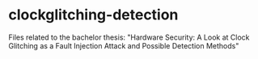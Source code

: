 # clockglitching-detection
Files related to the bachelor thesis: "Hardware Security: A Look at Clock Glitching as a Fault Injection Attack and Possible Detection Methods"
